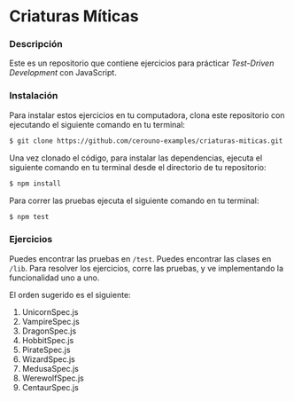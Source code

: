 # Criaturas Míticas

### Descripción

Este es un repositorio que contiene ejercicios para prácticar *Test-Driven Development* con JavaScript.

### Instalación

Para instalar estos ejercicios en tu computadora, clona este repositorio con ejecutando el siguiente comando en tu terminal:

```bash
$ git clone https://github.com/cerouno-examples/criaturas-miticas.git
```

Una vez clonado el código, para instalar las dependencias, ejecuta el siguiente comando en tu terminal desde el directorio de tu repositorio:

```bash
$ npm install
```

Para correr las pruebas ejecuta el siguiente comando en tu terminal:

```bash
$ npm test
```

### Ejercicios

Puedes encontrar las pruebas en `/test`. Puedes encontrar las clases en `/lib`. Para resolver los ejercicios, corre las pruebas, y ve implementando la funcionalidad uno a uno.

El orden sugerido es el siguiente:

1. UnicornSpec.js
2. VampireSpec.js
3. DragonSpec.js
4. HobbitSpec.js
5. PirateSpec.js
6. WizardSpec.js
7. MedusaSpec.js
8. WerewolfSpec.js
9. CentaurSpec.js
